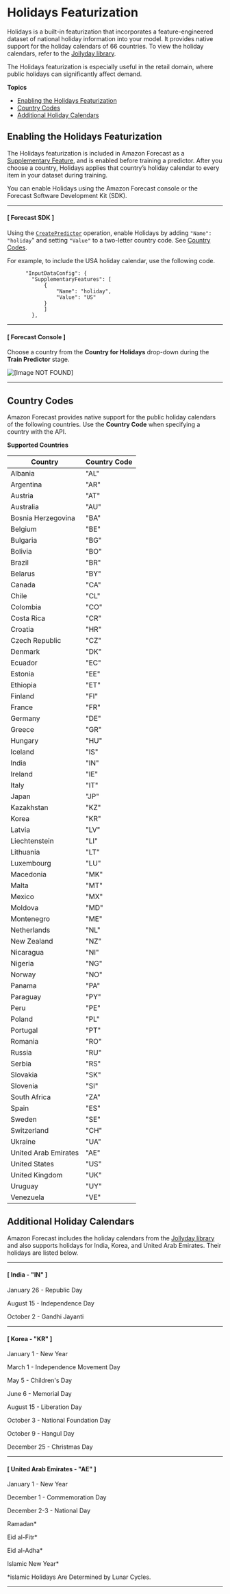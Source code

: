 # Holidays Featurization<a name="holidays"></a>

 Holidays is a built\-in featurization that incorporates a feature\-engineered dataset of national holiday information into your model\. It provides native support for the holiday calendars of 66 countries\. To view the holiday calendars, refer to the [Jollyday library](http://jollyday.sourceforge.net/data.html)\. 

 The Holidays featurization is especially useful in the retail domain, where public holidays can significantly affect demand\. 

**Topics**
+ [Enabling the Holidays Featurization](#enabling-holidays)
+ [Country Codes](#holidays-country-codes)
+ [Additional Holiday Calendars](#holiday-calendars)

## Enabling the Holidays Featurization<a name="enabling-holidays"></a>

The Holidays featurization is included in Amazon Forecast as a [Supplementary Feature](API_SupplementaryFeature.md), and is enabled before training a predictor\. After you choose a country, Holidays applies that country’s holiday calendar to every item in your dataset during training\.

 You can enable Holidays using the Amazon Forecast console or the Forecast Software Development Kit \(SDK\)\.

------
#### [ Forecast SDK ]

Using the [ `CreatePredictor`](API_CreatePredictor.md) operation, enable Holidays by adding `"Name": "holiday`" and setting `"Value"` to a two\-letter country code\. See [Country Codes](#holidays-country-codes)\.

For example, to include the USA holiday calendar, use the following code\.

```
      "InputDataConfig": {          
        "SupplementaryFeatures": [          
            {             
                "Name": "holiday",            
                "Value": "US"         
            }      
            ]   
        },
```

------
#### [ Forecast Console ]

Choose a country from the **Country for Holidays** drop\-down during the **Train Predictor** stage\.

![\[Image NOT FOUND\]](http://docs.aws.amazon.com/forecast/latest/dg/images/holidays-dropdown.png)

------

## Country Codes<a name="holidays-country-codes"></a>

 Amazon Forecast provides native support for the public holiday calendars of the following countries\. Use the **Country Code** when specifying a country with the API\.


**Supported Countries**  

| Country | Country Code | 
| --- | --- | 
|   Albania   |   "AL"   | 
|   Argentina   |   "AR"   | 
|   Austria   |   "AT"   | 
|   Australia   |   "AU"   | 
|  Bosnia Herzegovina |   "BA"   | 
|   Belgium   |   "BE"   | 
|   Bulgaria   |   "BG"   | 
|   Bolivia   |   "BO"   | 
|   Brazil   |   "BR"   | 
|   Belarus   |   "BY"   | 
|   Canada   |   "CA"   | 
|   Chile   |   "CL"   | 
|   Colombia   |   "CO"   | 
|   Costa Rica  |   "CR"   | 
|   Croatia   |   "HR"   | 
|   Czech Republic   |   "CZ"   | 
|   Denmark   |   "DK"   | 
|   Ecuador   |   "EC"   | 
|   Estonia   |   "EE"   | 
|   Ethiopia   |   "ET"   | 
|   Finland   |   "FI"   | 
|   France   |   "FR"   | 
|   Germany   |   "DE"   | 
|   Greece   |   "GR"   | 
|   Hungary   |   "HU"   | 
|   Iceland   |   "IS"   | 
|   India   |   "IN"   | 
|   Ireland   |   "IE"   | 
|   Italy   |   "IT"   | 
|   Japan   |   "JP"   | 
|   Kazakhstan   |   "KZ"   | 
|   Korea   |   "KR"   | 
|   Latvia   |   "LV"   | 
|   Liechtenstein   |   "LI"   | 
|   Lithuania   |   "LT"   | 
|   Luxembourg   |   "LU"   | 
|   Macedonia   |   "MK"   | 
|   Malta   |   "MT"   | 
|   Mexico   |   "MX"   | 
|   Moldova   |   "MD"   | 
|   Montenegro   |   "ME"   | 
|   Netherlands   |   "NL"   | 
|   New Zealand  |   "NZ"   | 
|   Nicaragua   |   "NI"   | 
|   Nigeria   |   "NG"   | 
|   Norway   |   "NO"   | 
|   Panama   |   "PA"   | 
|   Paraguay   |   "PY"   | 
|   Peru   |   "PE"   | 
|   Poland   |   "PL"   | 
|   Portugal   |   "PT"   | 
|   Romania   |   "RO"   | 
|   Russia   |   "RU"   | 
|   Serbia   |   "RS"   | 
|   Slovakia   |   "SK"   | 
|   Slovenia   |   "SI"   | 
|   South Africa  |   "ZA"   | 
|   Spain   |   "ES"   | 
|   Sweden   |   "SE"   | 
|   Switzerland   |   "CH"   | 
|   Ukraine   |   "UA"   | 
|   United Arab Emirates  |   "AE"   | 
|   United States  |   "US"   | 
|   United Kingdom   |   "UK"   | 
|   Uruguay   |   "UY"   | 
|   Venezuela   |   "VE"   | 

## Additional Holiday Calendars<a name="holiday-calendars"></a>

Amazon Forecast includes the holiday calendars from the [Jollyday library](http://jollyday.sourceforge.net/data.html) and also supports holidays for India, Korea, and United Arab Emirates\. Their holidays are listed below\.

------
#### [ India \- "IN" ]

January 26 \- Republic Day 

August 15 \- Independence Day

October 2 \- Gandhi Jayanti

------
#### [ Korea \- "KR" ]

January 1 \- New Year 

March 1 \- Independence Movement Day 

May 5 \- Children's Day

June 6 \- Memorial Day

August 15 \- Liberation Day

October 3 \- National Foundation Day

October 9 \- Hangul Day

December 25 \- Christmas Day

------
#### [ United Arab Emirates \- "AE" ]

January 1 \- New Year 

December 1 \- Commemoration Day

December 2\-3 \- National Day

Ramadan\*

Eid al\-Fitr\*

Eid al\-Adha\*

Islamic New Year\*

\*islamic Holidays Are Determined by Lunar Cycles\.

------